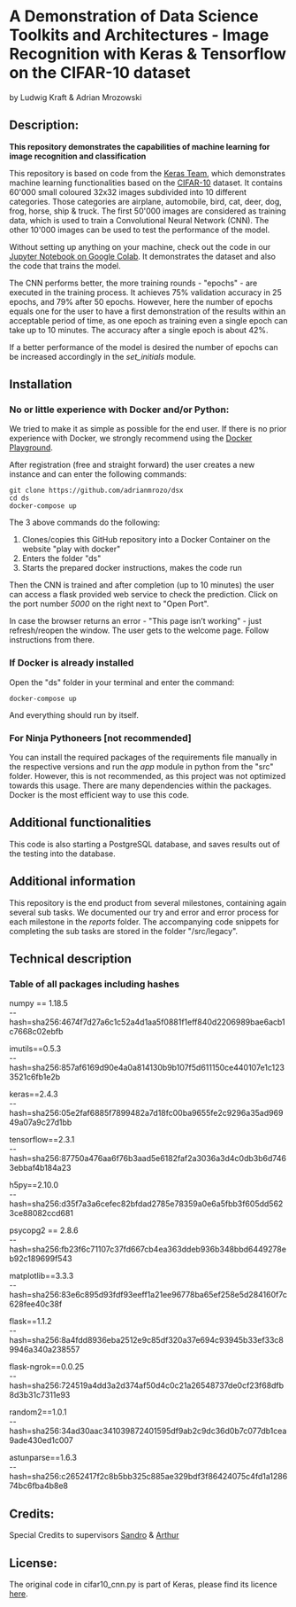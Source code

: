 
# A Demonstration of Data Science Toolkits and Architectures - Image Recognition with Keras & Tensorflow on the CIFAR-10 dataset
by Ludwig Kraft & Adrian Mrozowski

## Description: 

**This repository demonstrates the capabilities of machine learning for image recognition and classification**

This repository is based on code from the [Keras Team](https://github.com/keras-team), which demonstrates machine learning functionalities based on the [CIFAR-10](https://www.cs.toronto.edu/~kriz/cifar.html) dataset.
It contains 60'000 small coloured 32x32 images subdivided into 10 different categories.
Those categories are airplane, automobile, bird, cat, deer, dog, frog, horse, ship & truck.
The first 50'000 images are considered as training data, which is used to train a Convolutional Neural Network (CNN).
The other 10'000 images can be used to test the performance of the model.

Without setting up anything on your machine, check out the code in our [Jupyter Notebook on Google Colab](https://colab.research.google.com/drive/1z95gJROm3aU2PaN4z1jZooFMTTbeSMz-?usp=sharing). It demonstrates the dataset and also the code that trains the model.

The CNN performs better, the more training rounds - "epochs" - are executed in the training process.
It achieves 75% validation accuracy in 25 epochs, and 79% after 50 epochs.
However, here the number of epochs equals one for the user to have a first demonstration of the results within an acceptable period of time, as one epoch as training even a single epoch can take up to 10 minutes. The accuracy after a single epoch is about 42%.

If a better performance of the model is desired the number of epochs can be increased accordingly in the *set_initials* module.


## Installation

### No or little experience with Docker and/or Python:

We tried to make it as simple as possible for the end user. If there is no prior experience with Docker, we strongly recommend using the [Docker Playground](https://labs.play-with-docker.com/).

After registration (free and straight forward) the user creates a new instance and can enter the following commands:

```
git clone https://github.com/adrianmrozo/dsx
cd ds
docker-compose up
```

The 3 above commands do the following: 
1. Clones/copies this GitHub repository into a Docker Container on the website "play with docker"
2. Enters the folder "ds"
3. Starts the prepared docker instructions, makes the code run

Then the CNN is trained and after completion (up to 10 minutes) the user can access a flask provided web service to check the prediction.
Click on the port number *5000* on the right next to "Open Port".

In case the browser returns an error - "This page isn’t working" - just refresh/reopen the window.
The user gets to the welcome page. Follow instructions from there.



### If Docker is already installed

Open the "ds" folder  in your terminal and enter the command:
```
docker-compose up
```
And everything should run by itself.

### For Ninja Pythoneers [not recommended]

You can install the required packages of the requirements file manually in the respective versions and run the *app* module in python from the "src" folder. However, this is not recommended, as this project was not optimized towards this usage. There are many dependencies within the packages. Docker is the most efficient way to use this code.


## Additional functionalities

This code is also starting a PostgreSQL database, and saves results out of the testing into the database.


## Additional information

This repository is the end product from several milestones, containing again several sub tasks. 
We documented our try and error and error process for each milestone in the *reports* folder. The accompanying code snippets for completing the sub tasks are stored in the folder "/src/legacy".


## Technical description

### Table of all packages including hashes

numpy == 1.18.5 \
    --hash=sha256:4674f7d27a6c1c52a4d1aa5f0881f1eff840d2206989bae6acb1c7668c02ebfb

imutils==0.5.3 \
    --hash=sha256:857af6169d90e4a0a814130b9b107f5d611150ce440107e1c1233521c6fb1e2b

keras==2.4.3 \
    --hash=sha256:05e2faf6885f7899482a7d18fc00ba9655fe2c9296a35ad96949a07a9c27d1bb

tensorflow==2.3.1 \
    --hash=sha256:87750a476aa6f76b3aad5e6182faf2a3036a3d4c0db3b6d7463ebbaf4b184a23

h5py==2.10.0 \
    --hash=sha256:d35f7a3a6cefec82bfdad2785e78359a0e6a5fbb3f605dd5623ce88082ccd681

psycopg2 == 2.8.6 \
    --hash=sha256:fb23f6c71107c37fd667cb4ea363ddeb936b348bbd6449278eb92c189699f543

matplotlib==3.3.3 \
    --hash=sha256:83e6c895d93fdf93eeff1a21ee96778ba65ef258e5d284160f7c628fee40c38f

flask==1.1.2 \
    --hash=sha256:8a4fdd8936eba2512e9c85df320a37e694c93945b33ef33c89946a340a238557

flask-ngrok==0.0.25 \
    --hash=sha256:724519a4dd3a2d374af50d4c0c21a26548737de0cf23f68dfb8d3b31c7311e93

random2==1.0.1 \
    --hash=sha256:34ad30aac341039872401595df9ab2c9dc36d0b7c077db1cea9ade430ed1c007

astunparse==1.6.3 \
    --hash=sha256:c2652417f2c8b5bb325c885ae329bdf3f86424075c4fd1a128674bc6fba4b8e8

## Credits: 
Special Credits to supervisors [Sandro](https://github.com/sandroci) & [Arthur](https://github.com/habichta)

## License:
The original code in cifar10_cnn.py is part of Keras, please find its licence [here](https://github.com/keras-team/keras/blob/master/LICENSE).
